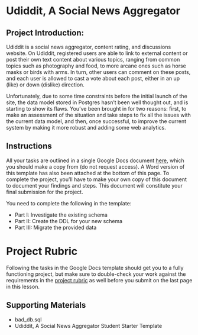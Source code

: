 # Udiddit, A Social News Aggregator

## Project Introduction:
Udiddit is a social news aggregator, content rating, and discussions website. On Udiddit, registered users are able to link to external content or post their own text content about various topics, ranging from common topics such as photography and food, to more arcane ones such as horse masks or birds with arms. In turn, other users can comment on these posts, and each user is allowed to cast a vote about each post, either in an up (like) or down (dislike) direction.

Unfortunately, due to some time constraints before the initial launch of the site, the data model stored in Postgres hasn’t been well thought out, and is starting to show its flaws. You’ve been brought in for two reasons: first, to make an assessment of the situation and take steps to fix all the issues with the current data model, and then, once successful, to improve the current system by making it more robust and adding some web analytics.

## Instructions

All your tasks are outlined in a single Google Docs document [here](https://docs.google.com/document/d/1eQ3jsuU55Vyu6iuKpIqqR0_cC8spVNwM-wyqwtLcGgQ/copy), which you should make a copy from (do not request access). A Word version of this template has also been attached at the bottom of this page. To complete the project, you’ll have to make your own copy of this document to document your findings and steps. This document will constitute your final submission for the project.

You need to complete the following in the template:

* Part I: Investigate the existing schema
* Part II: Create the DDL for your new schema
* Part III: Migrate the provided data

# Project Rubric
Following the tasks in the Google Docs template should get you to a fully functioning project, but make sure to double-check your work against the requirements in the [project rubric](https://review.udacity.com/#!/rubrics/2802/view) as well before you submit on the last page in this lesson.

## Supporting Materials
* bad_db.sql
* Udiddit, A Social News Aggregator Student Starter Template
